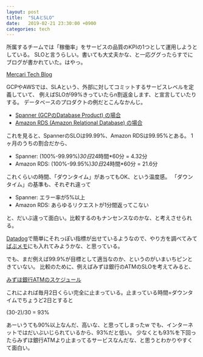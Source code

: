 ```yaml
---
layout: post
title:  "SLAとSLO"
date:   2019-02-21 23:30:00 +0900
categories: tech
---
```


所属するチームでは「稼働率」をサービスの品質のKPIの1つとして運用しようとしている。
SLOと言うらしい。書いても大丈夫かな、と一応ググったらすでにブログが書かれていた。はやっ。

[Mercari Tech Blog](https://tech.mercari.com/entry/2018/12/25/150405)

GCPやAWSでは、SLAという、外部に対してコミットするサービスレベルを定義していて、
例えばSLOが99%きっていたらn割返金します、と宣言していたりする。
データベースのプロダクトの例だとこんなかんじ。

- [Spanner (GCPのDatabase Product) の場合](https://cloud.google.com/spanner/sla)
- [Amazon RDS (Amazon Relational Database) の場合](https://d1.awsstatic.com/legal/amazonrdsservice/Amazon%20RDS%20Service%20Leve%20%20Agreement_jp.pdf)

これを見ると、SpannerのSLOは99.99%、Amazon RDSは99.95%とある。
1ヶ月のうちの割合だから、

- Spanner: (100%-99.99%)*30日*24時間*60分 = 4.32分
- Amazon RDS: (100%-99.95%)*30日*24時間*60分 = 21.6分

これくらいの時間、「ダウンタイム」があってもOK、という温度感。
「ダウンタイム」の基準も、それぞれ違って

- Spanner: エラー率が5%以上
- Amazon RDS: あらゆるリクエストが1分間返ってこない

と、だいぶ違って面白い。比較するのもナンセンスなのかな、と考えさせられる。

[Datadog](https://www.datadoghq.com/)で簡単にそれっぽい指標が出せているようなので、やり方を調べてみて[ばぶメモ](https://babumemo.com/)にも入れてみようかな、と思っている。

でも、まだ例えば99.9%が目標として適当なのか、というのがいまいちピンときていない。
比較のために、例えばみずほ銀行のATMのSLOを考えてみると、

[みずほ銀行ATMのスケジュール](https://venture-finance.jp/archives/7737)

これによれば毎月2日くらい完全に止まっている。止まっている時間=ダウンタイムでちょうど2日とすると

(30-2)/30 = 93%

あーいうても90%以上なんだ、高いな、と思ってしまったw
でも、インターネットではだいぶいじられているから、93%だと低い。
少なくとも93%を下回ったらみずほ銀行ATMより止まってるサービスなんだな、と思うとわかりやすくて面白い。

